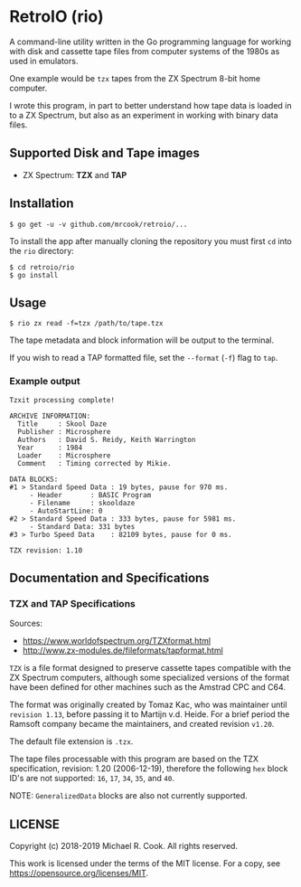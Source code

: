 # RetroIO (rio)

A command-line utility written in the Go programming language for working
with disk and cassette tape files from computer systems of the 1980s as used
in emulators.

One example would be `tzx` tapes from the ZX Spectrum 8-bit home computer.

I wrote this program, in part to better understand how tape data is loaded in
to a ZX Spectrum, but also as an experiment in working with binary data files.


## Supported Disk and Tape images

 * ZX Spectrum: **TZX** and **TAP** 


## Installation

    $ go get -u -v github.com/mrcook/retroio/...

To install the app after manually cloning the repository you must first `cd` into the `rio` directory:

    $ cd retroio/rio
    $ go install


## Usage

    $ rio zx read -f=tzx /path/to/tape.tzx

The tape metadata and block information will be output to the terminal.

If you wish to read a TAP formatted file, set the `--format` (`-f`) flag to `tap`.

### Example output

```
Tzxit processing complete!

ARCHIVE INFORMATION:
  Title     : Skool Daze
  Publisher : Microsphere
  Authors   : David S. Reidy, Keith Warrington
  Year      : 1984
  Loader    : Microsphere
  Comment   : Timing corrected by Mikie.

DATA BLOCKS:
#1 > Standard Speed Data : 19 bytes, pause for 970 ms.
     - Header       : BASIC Program
     - Filename     : skooldaze 
     - AutoStartLine: 0
#2 > Standard Speed Data : 333 bytes, pause for 5981 ms.
     - Standard Data: 331 bytes
#3 > Turbo Speed Data    : 82109 bytes, pause for 0 ms.

TZX revision: 1.10
```


## Documentation and Specifications


### TZX and TAP Specifications

Sources:

- https://www.worldofspectrum.org/TZXformat.html
- http://www.zx-modules.de/fileformats/tapformat.html

`TZX` is a file format designed to preserve cassette tapes compatible with the
ZX Spectrum computers, although some specialized versions of the format have
been defined for other machines such as the Amstrad CPC and C64.

The format was originally created by Tomaz Kac, who was maintainer until
`revision 1.13`, before passing it to Martijn v.d. Heide. For a brief period
the Ramsoft company became the maintainers, and created revision `v1.20`.

The default file extension is `.tzx`.

The tape files processable with this program are based on the TZX specification,
revision: 1.20 (2006-12-19), therefore the following `hex` block ID's are not
supported: `16`, `17`, `34`, `35`, and `40`.

NOTE: `GeneralizedData` blocks are also not currently supported.


## LICENSE

Copyright (c) 2018-2019 Michael R. Cook. All rights reserved.

This work is licensed under the terms of the MIT license.
For a copy, see <https://opensource.org/licenses/MIT>.
